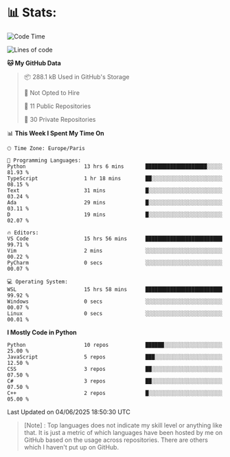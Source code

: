 

<h1>📊 Stats:</h1>

<!--START_SECTION:waka-->
![Code Time](http://img.shields.io/badge/Code%20Time-927%20hrs%2023%20mins-blue)

![Lines of code](https://img.shields.io/badge/From%20Hello%20World%20I%27ve%20Written-6.6%20million%20lines%20of%20code-blue)

**🐱 My GitHub Data** 

> 📦 288.1 kB Used in GitHub's Storage 
 > 
> 🚫 Not Opted to Hire
 > 
> 📜 11 Public Repositories 
 > 
> 🔑 30 Private Repositories 
 > 
📊 **This Week I Spent My Time On** 

```text
🕑︎ Time Zone: Europe/Paris

💬 Programming Languages: 
Python                   13 hrs 6 mins       ████████████████████░░░░░   81.93 % 
TypeScript               1 hr 18 mins        ██░░░░░░░░░░░░░░░░░░░░░░░   08.15 % 
Text                     31 mins             █░░░░░░░░░░░░░░░░░░░░░░░░   03.24 % 
Ada                      29 mins             █░░░░░░░░░░░░░░░░░░░░░░░░   03.11 % 
D                        19 mins             █░░░░░░░░░░░░░░░░░░░░░░░░   02.07 % 

🔥 Editors: 
VS Code                  15 hrs 56 mins      █████████████████████████   99.71 % 
Vim                      2 mins              ░░░░░░░░░░░░░░░░░░░░░░░░░   00.22 % 
PyCharm                  0 secs              ░░░░░░░░░░░░░░░░░░░░░░░░░   00.07 % 

💻 Operating System: 
WSL                      15 hrs 58 mins      █████████████████████████   99.92 % 
Windows                  0 secs              ░░░░░░░░░░░░░░░░░░░░░░░░░   00.07 % 
Linux                    0 secs              ░░░░░░░░░░░░░░░░░░░░░░░░░   00.01 % 
```

**I Mostly Code in Python** 

```text
Python                   10 repos            ██████░░░░░░░░░░░░░░░░░░░   25.00 % 
JavaScript               5 repos             ███░░░░░░░░░░░░░░░░░░░░░░   12.50 % 
CSS                      3 repos             ██░░░░░░░░░░░░░░░░░░░░░░░   07.50 % 
C#                       3 repos             ██░░░░░░░░░░░░░░░░░░░░░░░   07.50 % 
C++                      2 repos             █░░░░░░░░░░░░░░░░░░░░░░░░   05.00 % 
```




 Last Updated on 04/06/2025 18:50:30 UTC
<!--END_SECTION:waka-->

 > [Note] : Top languages does not indicate my skill level or anything like that. It is just a metric of which languages have been hosted by me on GitHub based on the usage across repositories. There are others which I haven't put up on GitHub.</span>
